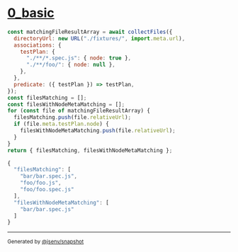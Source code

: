 # [0_basic](../../collect_test_files.test.mjs#L7)

```js
const matchingFileResultArray = await collectFiles({
  directoryUrl: new URL("./fixtures/", import.meta.url),
  associations: {
    testPlan: {
      "./**/*.spec.js": { node: true },
      "./**/foo/": { node: null },
    },
  },
  predicate: ({ testPlan }) => testPlan,
});
const filesMatching = [];
const filesWithNodeMetaMatching = [];
for (const file of matchingFileResultArray) {
  filesMatching.push(file.relativeUrl);
  if (file.meta.testPlan.node) {
    filesWithNodeMetaMatching.push(file.relativeUrl);
  }
}
return { filesMatching, filesWithNodeMetaMatching };
```

```js
{
  "filesMatching": [
    "bar/bar.spec.js",
    "foo/foo.js",
    "foo/foo.spec.js"
  ],
  "filesWithNodeMetaMatching": [
    "bar/bar.spec.js"
  ]
}
```

---

<sub>
  Generated by <a href="https://github.com/jsenv/core/tree/main/packages/tooling/snapshot">@jsenv/snapshot</a>
</sub>
